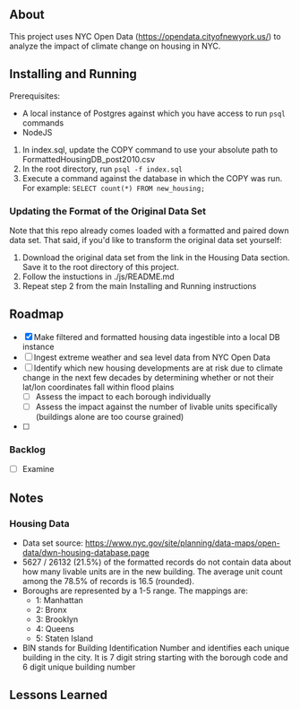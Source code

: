 ## About

This project uses NYC Open Data (https://opendata.cityofnewyork.us/) to analyze the impact of climate change on housing in NYC.

## Installing and Running

Prerequisites:
- A local instance of Postgres against which you have access to run `psql` commands
- NodeJS

1. In index.sql, update the COPY command to use your absolute path to FormattedHousingDB_post2010.csv
2. In the root directory, run `psql -f index.sql`
3. Execute a command against the database in which the COPY was run. For example: `SELECT count(*) FROM new_housing;`

### Updating the Format of the Original Data Set

Note that this repo already comes loaded with a formatted and paired down data set. That said, if you'd like to transform the original data set yourself:

1. Download the original data set from the link in the Housing Data section. Save it to the root directory of this project.
2. Follow the instuctions in ./js/README.md
3. Repeat step 2 from the main Installing and Running instructions

## Roadmap

- [x] Make filtered and formatted housing data ingestible into a local DB instance
- [ ] Ingest extreme weather and sea level data from NYC Open Data
- [ ] Identify which new housing developments are at risk due to climate change in the next few decades by determining whether or not their lat/lon coordinates fall within flood plains
  - [ ] Assess the impact to each borough individually
  - [ ] Assess the impact against the number of livable units specifically (buildings alone are too course grained)
- [ ] 

### Backlog

- [ ] Examine 

## Notes

### Housing Data

- Data set source: https://www.nyc.gov/site/planning/data-maps/open-data/dwn-housing-database.page
- 5627 / 26132 (21.5%) of the formatted records do not contain data about how many livable units are in the new building. The average unit count among the 78.5% of records is 16.5 (rounded).
- Boroughs are represented by a 1-5 range. The mappings are:
  - 1: Manhattan
  - 2: Bronx
  - 3: Brooklyn
  - 4: Queens
  - 5: Staten Island
- BIN stands for Building Identification Number and identifies each unique building in the city. It is 7 digit string starting with the borough code and 6 digit unique building number

## Lessons Learned

